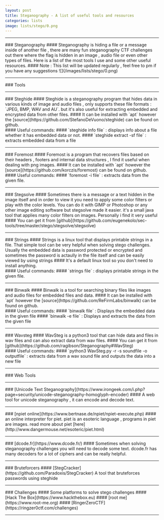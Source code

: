 ```yaml
---
layout: post
title: Steganography - A list of useful tools and resources
categories: lists
image: lists/stego/0.png
---
```


<hr>
### Steganography
#### Steganography is hiding a file or a message inside of another file , there are many fun steganography CTF challenges out there where the flag is hidden in an image , audio file or even other types of files. Here is a list of the most tools I use and some other useful resources.
#### Note : This list will be updated regularly , feel free to pm if you have any suggestions 
![](/images/lists/stego/0.png)
<hr>
### Tools
<hr>
### Steghide
#### Steghide is a steganography program that hides data in various kinds of image and audio files , only supports these file formats : `JPEG, BMP, WAV and AU`. but it's also useful for extracting embedded and encrypted data from other files.
#### It can be installed with `apt` however the [source](https://github.com/StefanoDeVuono/steghide) can be found on github.
<br>
#### Useful commands:
#### `steghide info file` : displays info about a file whether it has embedded data or not.
#### `steghide extract -sf file` : extracts embedded data from a file
<br>
<hr>
### Foremost
#### Foremost is a program that recovers files based on their headers , footers and internal data structures , I find it useful when dealing with png images.
#### It can be installed with `apt` however the [source](https://github.com/korczis/foremost) can be found on github.
<br>
#### Useful commands:
#### `foremost -i file` : extracts data from the given file.
<br>
<hr>
### Stegsolve
#### Sometimes there is a message or a text hidden in the image itself and in order to view it you need to apply some color filters or play with the color levels. You can do it with GIMP or Photoshop or any other image editing software but stegsolve made it easier. it's a small java tool that applies many color filters on images. Personally i find it very useful
#### You can get it from [github](https://github.com/eugenekolo/sec-tools/tree/master/stego/stegsolve/stegsolve)
<br>
<hr>
### Strings
#### Strings is a linux tool that displays printable strings in a file. That simple tool can be very helpful when solving stego challenges. Usually the embedded data is password protected or encrypted and sometimes the password is actaully in the file itself and can be easily viewed by using strings
#### It's a default linux tool so you don't need to install anything.
<br>
#### Useful commands:
#### `strings file` : displays printable strings in the given file.
<hr>
### Binwalk
#### Binwalk is a tool for searching binary files like images and audio files for embedded files and data.
#### It can be installed with `apt` however the [source](https://github.com/ReFirmLabs/binwalk) can be found on github.
<br>
#### Useful commands:
#### `binwalk file` : Displays the embedded data in the given file
#### `binwalk -e file` : Displays and extracts the data from the given file
<br>
<hr>
### Wavsteg
#### WavSteg is a python3 tool that can hide data and files in wav files and can also extract data from wav files.
#### You can get it from [github](https://github.com/ragibson/Steganography#WavSteg)
<br>
#### Useful commands:
#### `python3 WavSteg.py -r -s soundfile -o outputfile` : extracts data from a wav sound file and outputs the data into a new file
<br>
<hr>
### Web Tools
<hr>
### [Unicode Text Steganography](https://www.irongeek.com/i.php?page=security/unicode-steganography-homoglyph-encoder)
#### A web tool for unicode steganography , it can encode and decode text.
<br>
<hr>
### [npiet online](https://www.bertnase.de/npiet/npiet-execute.php)
#### an online interpreter for piet. piet is an esoteric language , programs in piet are images. read more about piet [here](http://www.dangermouse.net/esoteric/piet.html)
<br>
<hr>
### [dcode.fr](https://www.dcode.fr/)
#### Sometimes when solving steganography challenges you will need to decode some text. dcode.fr has many decoders for a lot of ciphers and can be really helpful.
<br>
<hr>
### Bruteforcers
#### [StegCracker](https://github.com/Paradoxis/StegCracker) A tool that bruteforces passwords using steghide
<hr>
### Challenges
#### Some platforms to solve stego challenges
#### [Hack The Box](https://www.hackthebox.eu)
#### [root me](https://www.root-me.org)
#### [RingerZeroCTF](https://ringzer0ctf.com/challenges)
<br>
<hr>
